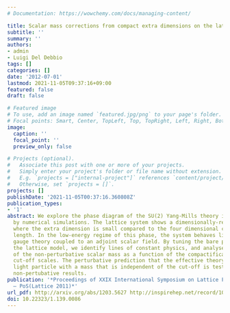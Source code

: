 ```yaml
---
# Documentation: https://wowchemy.com/docs/managing-content/

title: Scalar mass corrections from compact extra dimensions on the lattice
subtitle: ''
summary: ''
authors:
- admin
- Luigi Del Debbio
tags: []
categories: []
date: '2012-07-01'
lastmod: 2021-11-05T09:37:16+09:00
featured: false
draft: false

# Featured image
# To use, add an image named `featured.jpg/png` to your page's folder.
# Focal points: Smart, Center, TopLeft, Top, TopRight, Left, Right, BottomLeft, Bottom, BottomRight.
image:
  caption: ''
  focal_point: ''
  preview_only: false

# Projects (optional).
#   Associate this post with one or more of your projects.
#   Simply enter your project's folder or file name without extension.
#   E.g. `projects = ["internal-project"]` references `content/project/deep-learning/index.md`.
#   Otherwise, set `projects = []`.
projects: []
publishDate: '2021-11-05T00:37:16.360808Z'
publication_types:
- '1'
abstract: We explore the phase diagram of the SU(2) Yang-Mills theory in 5 dimensions
  by numerical simulations. The lattice system shows a dimensionally-reduced phase
  where the extra dimension is small compared to the four dimensional correlation
  length. In the low-energy regime of this phase, the system behaves like a four-dimensional
  gauge theory coupled to an adjoint scalar field. By tuning the bare parameters of
  the lattice model, we identify lines of constant physics, and analyse the behaviour
  of the non-perturbative scalar mass as a function of the compactification and the
  cut-off scales. The perturbative prediction that the effective theory contains a
  light particle with a mass that is independent of the cut-off is tested against
  non-pertubative results.
publication: '*Proceedings of XXIX International Symposium on Lattice Field Theory
  — PoS(Lattice 2011)*'
url_pdf: http://arxiv.org/abs/1203.5627 http://inspirehep.net/record/1094863 https://pos.sissa.it/139/086
doi: 10.22323/1.139.0086
---
```

